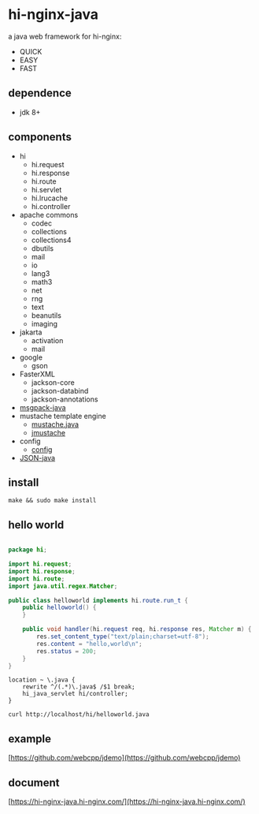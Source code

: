 # hi-nginx-java

a java web framework for hi-nginx:

- QUICK
- EASY
- FAST

## dependence

- jdk 8+

## components

- hi
  - hi.request
  - hi.response
  - hi.route
  - hi.servlet
  - hi.lrucache
  - hi.controller
- apache commons
  - codec
  - collections
  - collections4
  - dbutils
  - mail
  - io
  - lang3
  - math3
  - net
  - rng
  - text
  - beanutils
  - imaging
- jakarta
  - activation
  - mail
- google
  - gson
- FasterXML
  - jackson-core
  - jackson-databind
  - jackson-annotations
- [msgpack-java](https://github.com/msgpack/msgpack-java)
- mustache template engine
  - [mustache.java](https://github.com/spullara/mustache.java)
  - [jmustache](http://github.com/samskivert/jmustache)
- config
  - [config](https://github.com/lightbend/config)
- [JSON-java](https://github.com/stleary/JSON-java)
  

## install

`make && sudo make install`

## hello world

```java

package hi;

import hi.request;
import hi.response;
import hi.route;
import java.util.regex.Matcher;

public class helloworld implements hi.route.run_t {
    public helloworld() {
    }

    public void handler(hi.request req, hi.response res, Matcher m) {
        res.set_content_type("text/plain;charset=utf-8");
        res.content = "hello,world\n";
        res.status = 200;
    }
}

```

```nginx
location ~ \.java {
    rewrite ^/(.*)\.java$ /$1 break;
    hi_java_servlet hi/controller;
}

```

`curl http://localhost/hi/helloworld.java`


## example
[https://github.com/webcpp/jdemo](https://github.com/webcpp/jdemo)

## document

[https://hi-nginx-java.hi-nginx.com/](https://hi-nginx-java.hi-nginx.com/)
